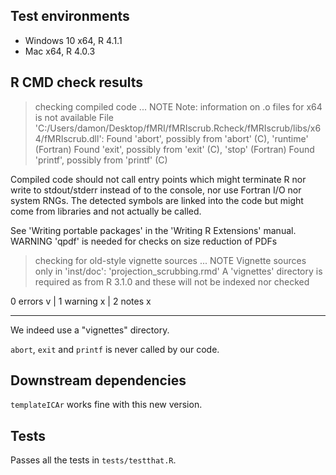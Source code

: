 ## Test environments

* Windows 10 x64, R 4.1.1
* Mac x64, R 4.0.3

## R CMD check results

> checking compiled code ... NOTE
  Note: information on .o files for x64 is not available
  File 'C:/Users/damon/Desktop/fMRI/fMRIscrub.Rcheck/fMRIscrub/libs/x64/fMRIscrub.dll':
    Found 'abort', possibly from 'abort' (C), 'runtime' (Fortran)
    Found 'exit', possibly from 'exit' (C), 'stop' (Fortran)
    Found 'printf', possibly from 'printf' (C)
  
  Compiled code should not call entry points which might terminate R nor
  write to stdout/stderr instead of to the console, nor use Fortran I/O
  nor system RNGs. The detected symbols are linked into the code but
  might come from libraries and not actually be called.
  
  See 'Writing portable packages' in the 'Writing R Extensions' manual.
   WARNING
  'qpdf' is needed for checks on size reduction of PDFs

> checking for old-style vignette sources ... NOTE
  Vignette sources only in 'inst/doc':
    'projection_scrubbing.rmd'
  A 'vignettes' directory is required as from R 3.1.0
  and these will not be indexed nor checked

0 errors v | 1 warning x | 2 notes x

--------------------------------------------------------------------------------

We indeed use a "vignettes" directory.

`abort`, `exit` and `printf` is never called by our code.

## Downstream dependencies

`templateICAr` works fine with this new version.

## Tests

Passes all the tests in `tests/testthat.R`.